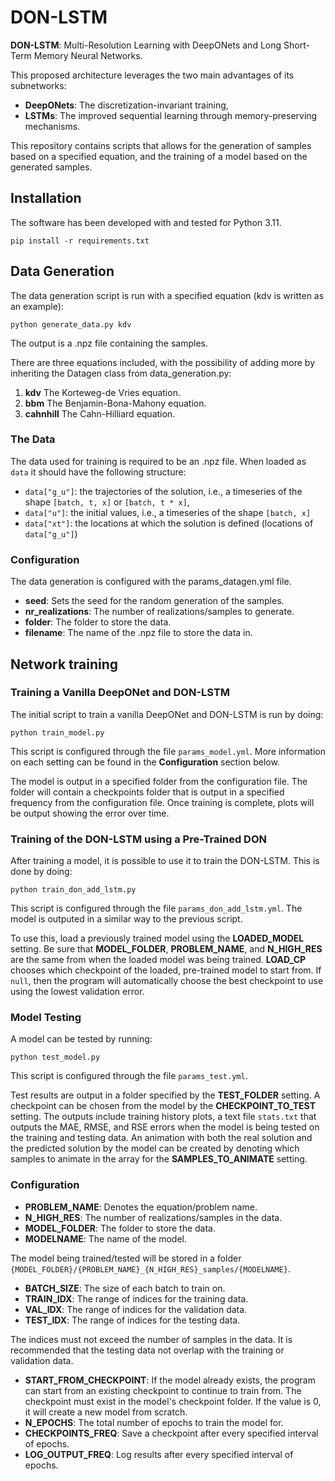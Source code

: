 # DON-LSTM
**DON-LSTM**: Multi-Resolution Learning with DeepONets and Long Short-Term Memory Neural Networks.

This proposed architecture leverages the two main advantages of its subnetworks:
- **DeepONets**: The discretization-invariant training,
- **LSTMs**: The improved sequential learning through memory-preserving mechanisms.

This repository contains scripts that allows for the generation of samples based on a specified equation, and the training of a model based on the generated samples.

## Installation

The software has been developed with and tested for Python 3.11.

```shell
pip install -r requirements.txt
```

## Data Generation
The data generation script is run with a specified equation (kdv is written as an example):

```shell
python generate_data.py kdv
```

The output is a .npz file containing the samples.

There are three equations included, with the possibility of adding more by inheriting the Datagen class from data_generation.py:

1. **kdv** The Korteweg-de Vries equation.
2. **bbm** The Benjamin-Bona-Mahony equation.
3. **cahnhill** The Cahn-Hilliard equation.

### The Data

The data used for training is required to be an .npz file. When loaded as `data` it should have the following structure:
- `data["g_u"]`: the trajectories of the solution, i.e., a timeseries of the shape `[batch, t, x]` or `[batch, t * x]`,
- `data["u"]`: the initial values, i.e., a timeseries of the shape `[batch, x]`
- `data["xt"]`: the locations at which the solution is defined (locations of `data["g_u"]`)

### Configuration

The data generation is configured with the params_datagen.yml file.

* **seed**: Sets the seed for the random generation of the samples. 
* **nr_realizations**: The number of realizations/samples to generate. 
* **folder**: The folder to store the data. 
* **filename**: The name of the .npz file to store the data in. 

## Network training

### Training a Vanilla DeepONet and DON-LSTM

The initial script to train a vanilla DeepONet and DON-LSTM is run by doing:

```shell
python train_model.py
```

This script is configured through the file `params_model.yml`. More information on each setting can be found in the **Configuration** section below.

The model is output in a specified folder from the configuration file. The folder will contain a checkpoints folder that is output in a specified frequency from the configuration file. Once training is complete, plots will be output showing the error over time.

### Training of the DON-LSTM using a Pre-Trained DON

After training a model, it is possible to use it to train the DON-LSTM. This is done by doing:

```shell
python train_don_add_lstm.py
```

This script is configured through the file `params_don_add_lstm.yml`. The model is outputed in a similar way to the previous script.

To use this, load a previously trained model using the **LOADED_MODEL** setting. Be sure that **MODEL_FOLDER**, **PROBLEM_NAME**, and **N_HIGH_RES** are the same from when the loaded model was being trained. **LOAD_CP** chooses which checkpoint of the loaded, pre-trained model to start from. If `null`, then the program will automatically choose the best checkpoint to use using the lowest validation error.

### Model Testing

A model can be tested by running:

```shell
python test_model.py
```

This script is configured through the file `params_test.yml`.

Test results are output in a folder specified by the **TEST_FOLDER** setting. A checkpoint can be chosen from the model by the **CHECKPOINT_TO_TEST** setting. The outputs include training history plots, a text file `stats.txt` that outputs the MAE, RMSE, and RSE errors when the model is being tested on the training and testing data. An animation with both the real solution and the predicted solution by the model can be created by denoting which samples to animate in the array for the **SAMPLES_TO_ANIMATE** setting.

### Configuration

* **PROBLEM_NAME**: Denotes the equation/problem name.
* **N_HIGH_RES**: The number of realizations/samples in the data. 
* **MODEL_FOLDER**: The folder to store the data. 
* **MODELNAME**: The name of the model. 

The model being trained/tested will be stored in a folder `{MODEL_FOLDER}/{PROBLEM_NAME}_{N_HIGH_RES}_samples/{MODELNAME}`.

* **BATCH_SIZE**: The size of each batch to train on.
* **TRAIN_IDX**: The range of indices for the training data. 
* **VAL_IDX**: The range of indices for the validation data. 
* **TEST_IDX**: The range of indices for the testing data. 

The indices must not exceed the number of samples in the data. It is recommended that the testing data not overlap with the training or validation data.

* **START_FROM_CHECKPOINT**: If the model already exists, the program can start from an existing checkpoint to continue to train from. The checkpoint must exist in the model's checkpoint folder. If the value is 0, it will create a new model from scratch.
* **N_EPOCHS**: The total number of epochs to train the model for. 
* **CHECKPOINTS_FREQ**: Save a checkpoint after every specified interval of epochs. 
* **LOG_OUTPUT_FREQ**: Log results after every specified interval of epochs. 